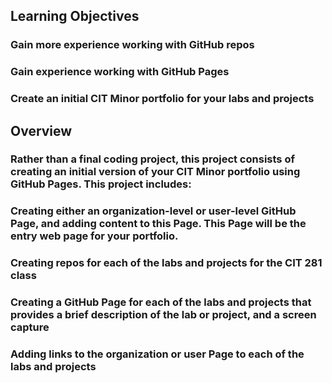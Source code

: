 ## Learning Objectives

### Gain more experience working with GitHub repos
### Gain experience working with GitHub Pages
### Create an initial CIT Minor portfolio for your labs and projects

## Overview

### Rather than a final coding project, this project consists of creating an initial version of your CIT Minor portfolio using GitHub Pages. This project includes:

### Creating either an organization-level or user-level GitHub Page, and adding content to this Page. This Page will be the entry web page for your portfolio.
### Creating repos for each of the labs and projects for the CIT 281 class
### Creating a GitHub Page for each of the labs and projects that provides a brief description of the lab or project, and a screen capture
### Adding links to the organization or user Page to each of the labs and projects
